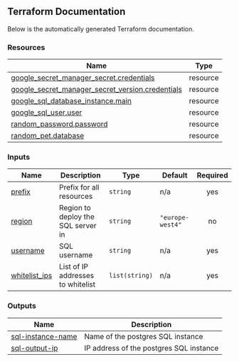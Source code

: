 <!-- BEGIN_TF_DOCS -->
## Terraform Documentation
Below is the automatically generated Terraform documentation.



### Resources

| Name | Type |
|------|------|
| [google_secret_manager_secret.credentials](https://registry.terraform.io/providers/hashicorp/google/latest/docs/resources/secret_manager_secret) | resource |
| [google_secret_manager_secret_version.credentials](https://registry.terraform.io/providers/hashicorp/google/latest/docs/resources/secret_manager_secret_version) | resource |
| [google_sql_database_instance.main](https://registry.terraform.io/providers/hashicorp/google/latest/docs/resources/sql_database_instance) | resource |
| [google_sql_user.user](https://registry.terraform.io/providers/hashicorp/google/latest/docs/resources/sql_user) | resource |
| [random_password.password](https://registry.terraform.io/providers/hashicorp/random/latest/docs/resources/password) | resource |
| [random_pet.database](https://registry.terraform.io/providers/hashicorp/random/latest/docs/resources/pet) | resource |

### Inputs

| Name | Description | Type | Default | Required |
|------|-------------|------|---------|:--------:|
| <a name="input_prefix"></a> [prefix](#input\_prefix) | Prefix for all resources | `string` | n/a | yes |
| <a name="input_region"></a> [region](#input\_region) | Region to deploy the SQL server in | `string` | `"europe-west4"` | no |
| <a name="input_username"></a> [username](#input\_username) | SQL username | `string` | n/a | yes |
| <a name="input_whitelist_ips"></a> [whitelist\_ips](#input\_whitelist\_ips) | List of IP addresses to whitelist | `list(string)` | n/a | yes |

### Outputs

| Name | Description |
|------|-------------|
| <a name="output_sql-instance-name"></a> [sql-instance-name](#output\_sql-instance-name) | Name of the postgres SQL instance |
| <a name="output_sql-output-ip"></a> [sql-output-ip](#output\_sql-output-ip) | IP address of the postgres SQL instance |
<!-- END_TF_DOCS -->
